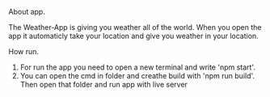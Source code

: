 About app.

The Weather-App is giving you weather all of the world. When you open the app it automaticly take your location and give you weather in your location.


How run.

1. For run the app you need to open a new terminal and write 'npm start'.
2. You can open the cmd in folder and creathe build with 'npm run build'. Then open that folder and run app with live  server
